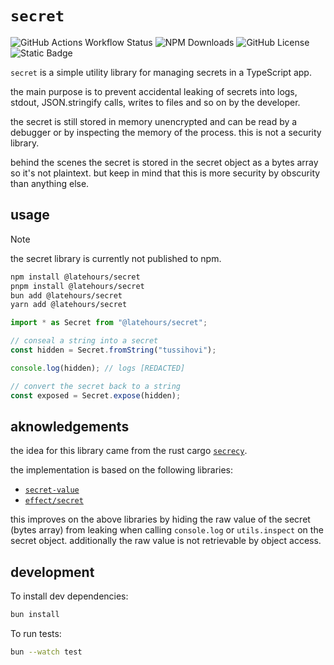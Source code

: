 # `secret`

![GitHub Actions Workflow Status](https://img.shields.io/github/actions/workflow/status/jozan/secret/build.yml?branch=main&style=flat)
![NPM Downloads](https://img.shields.io/npm/d18m/%40latehours%2Fsecret?style=flat)
![GitHub License](https://img.shields.io/github/license/jozan/secret?style=flat)
![Static Badge](https://img.shields.io/badge/made%20with%20-%20husqvarna%20vacuum%20cleaner%20-%20made%20with%20husqvarna?style=flat&logo=husqvarna)

`secret` is a simple utility library for managing secrets in a TypeScript app.

the main purpose is to prevent accidental leaking of secrets into logs,
stdout, JSON.stringify calls, writes to files and so on by the developer.

the secret is still stored in memory unencrypted and can be read by a debugger
or by inspecting the memory of the process. this is not a security library.

behind the scenes the secret is stored in the secret object as a bytes array so
it's not plaintext. but keep in mind that this is more security by obscurity
than anything else.

## usage

> [!NOTE]
> the secret library is currently not published to npm.

```sh
npm install @latehours/secret
pnpm install @latehours/secret
bun add @latehours/secret
yarn add @latehours/secret
```

```typescript
import * as Secret from "@latehours/secret";

// conseal a string into a secret
const hidden = Secret.fromString("tussihovi");

console.log(hidden); // logs [REDACTED]

// convert the secret back to a string
const exposed = Secret.expose(hidden);
```

## aknowledgements

the idea for this library came from the rust cargo [`secrecy`](https://docs.rs/secrecy/latest/secrecy/).

the implementation is based on the following libraries:

- [`secret-value`](https://github.com/transcend-io/secret-value)
- [`effect/secret`](https://github.com/Effect-TS/effect/blob/main/packages/effect/src/internal/secret.ts)

this improves on the above libraries by hiding the raw value of the secret
(bytes array) from leaking when calling `console.log` or `utils.inspect` on the
secret object. additionally the raw value is not retrievable by object access.

## development

To install dev dependencies:

```bash
bun install
```

To run tests:

```bash
bun --watch test
```
